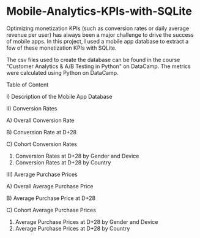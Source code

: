 # Mobile-Analytics-KPIs-with-SQLite
Optimizing monetization KPIs (such as conversion rates or daily average revenue per user) has always been a major challenge to drive the success of mobile apps. In this project, I used a mobile app database to extract a few of these monetization KPIs with SQLite.

The csv files used to create the database can be found in the course "Customer Analytics & A/B Testing in Python" on DataCamp. The metrics were calculated using Python on DataCamp.

Table of Content

I) Description of the Mobile App Database

II) Conversion Rates

A) Overall Conversion Rate

B) Conversion Rate at D+28 

C) Cohort Conversion Rates
1) Conversion Rates at D+28 by Gender and Device
2) Conversion Rates at D+28 by Country

III) Average Purchase Prices

A) Overall Average Purchase Price

B) Average Purchase Price at D+28

C) Cohort Average Purchase Prices
1) Average Purchase Prices at D+28 by Gender and Device
2) Average Purchase Prices at D+28 by Country

